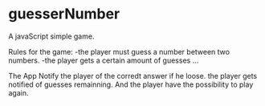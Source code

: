 # guesserNumber
A javaScript simple game.

Rules for the game:
-the player must guess a number between two numbers.
-the player gets a certain amount of guesses ...

The App Notify the player of the corredt answer if he loose.
the player gets notified of guesses remainning.
And the player have the possibility to play again.



